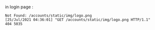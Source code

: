 in login page :

    Not Found: /accounts/static/img/logo.png
    [25/Jul/2021 04:36:01] "GET /accounts/static/img/logo.png HTTP/1.1" 404 5035

